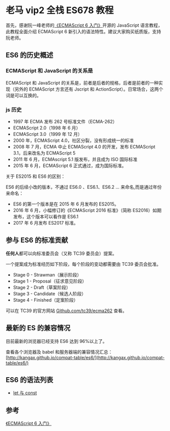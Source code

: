 # 老马 vip2 全栈 ES678 教程

首先，感谢阮一峰老师的[《ECMAScript 6 入门》](http://es6.ruanyifeng.com/)开源的 JavaScript 语言教程，此教程全面介绍 ECMAScript 6 新引入的语法特性。建议大家购买纸质版，支持阮老师。

## ES6 的历史概述

### ECMAScript 和 JavaScript 的关系是

ECMAScript 和 JavaScript 的关系是，前者是后者的规格，后者是前者的一种实现（另外的 ECMAScript 方言还有 Jscript 和 ActionScript）。日常场合，这两个词是可以互换的。

### js 历史

- 1997 年 ECMA 发布 262 号标准文件（ECMA-262）
- ECMAScript 2.0（1998 年 6 月）
- ECMAScript 3.0（1999 年 12 月）
- 2000 年，ECMAScript 4.0，社区分裂，没有形成统一的标准
- 2008 年 7 月，ECMA 中止 ECMAScript 4.0 的开发，发布 ECMAScript 3.1，后来改名为 ECMAScript 5
- 2011 年 6 月，ECMAscript 5.1 版发布，并且成为 ISO 国际标准
- 2015 年 6 月，ECMAScript 6 正式通过，成为国际标准。

关于 ES2015 和 ES6 的区别：

ES6 的后续小改的版本，不通过 ES6.0 、ES6.1、ES6.2 ... 来命名,而是通过年份来命名：

- ES6 的第一个版本是在 2015 年 6 月发布的 ES2015。
- 2016 年 6 月，小幅修订的《ECMAScript 2016 标准》（简称 ES2016）如期发布，这个版本可以看作是 ES6.1
- 2017 年 6 月发布 ES2017 标准。

## 参与 ES6 的标准贡献

**任何人**都可以向标准委员会（又称 TC39 委员会）提案。

一个提案成为标准经历如下阶段，每个阶段的变动都需要由 TC39 委员会批准。

- Stage 0 - Strawman（展示阶段）
- Stage 1 - Proposal（征求意见阶段）
- Stage 2 - Draft（草案阶段）
- Stage 3 - Candidate（候选人阶段）
- Stage 4 - Finished（定案阶段）

可以在 TC39 的官方网站 [Github.com/tc39/ecma262](https://github.com/tc39/ecma262) 查看。

## 最新的 ES 的兼容情况

目前最新的浏览器已经支持 ES6 达到 96%以上了。

查看各个浏览器及 babel 和服务器端的兼容情况汇总：[http://kangax.github.io/compat-table/es6/](http://kangax.github.io/compat-table/es6/)

## ES6 的语法列表

- [let 与 const]()

## 参考

[《ECMAScript 6 入门》](http://es6.ruanyifeng.com/)
